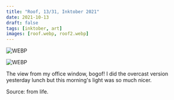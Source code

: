 ```yaml
---
title: "Roof, 13/31, Inktober 2021"
date: 2021-10-13
draft: false
tags: [inktober, art]
images: [roof.webp, roof2.webp]
---
```


![WEBP](roof.webp "Image")

![WEBP](roof2.webp "Image")

The view from my office window, bogof! I did the overcast version yesterday lunch but this morning's light was so much nicer.

Source: from life.
